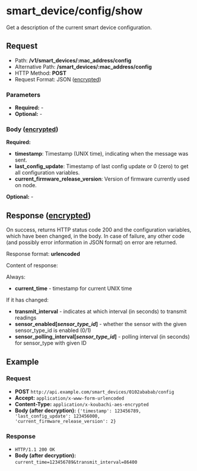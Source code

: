# smart\_device/config/show

Get a description of the current smart device configuration.

## Request

  - Path: **/v1/smart_devices/:mac_address/config**
  - Alternative
    Path: **/smart_devices/:mac_address/config**
  - HTTP Method: **POST**
  - Request Format: JSON ([encrypted](encryption.md))

### Parameters

  - **Required:** -
  - **Optional:** -

### Body ([encrypted](encryption.md))

**Required:**

  - **timestamp**: Timestamp (UNIX time), indicating when the message
    was sent.
  - **last\_config\_update**: Timestamp of last config update or 0
    (zero) to get all configuration variables.
  - **current\_firmware\_release\_version**: Version of firmware
    currently used on node.

**Optional:** -

## Response ([encrypted](encryption.md))

On success, returns HTTP status code 200 and the configuration
variables, which have been changed, in the body. In case of failure, any
other code (and possibly error information in JSON format) on error are
returned.

Response format: **urlencoded**

Content of response:

Always:

  - **current\_time** - timestamp for current UNIX time

If it has changed:

  - **transmit\_interval** - indicates at which interval (in seconds) to
    transmit readings
  - **sensor\_enabled\[*sensor\_type\_id*\]** - whether the sensor with
    the given sensor\_type\_id is enabled (0/1)
  - **sensor\_polling\_interval\[*sensor\_type\_id*\]** - polling
    interval (in seconds) for sensor\_type with given ID

## Example

### Request

  - **POST** `http://api.example.com/smart_devices/0102ababab/config`
  - **Accept:** `application/x-www-form-urlencoded`
  - **Content-Type:** `application/x-koubachi-aes-encrypted`
  - **Body (after decryption):**
    `{'timestamp': 123456789, 'last_config_update': 123456000, 'current_firmware_release_version': 2}`

### Response

  - `HTTP/1.1 200 OK`
  - **Body (after decryption):**
    `current_time=123456789&transmit_interval=86400`
